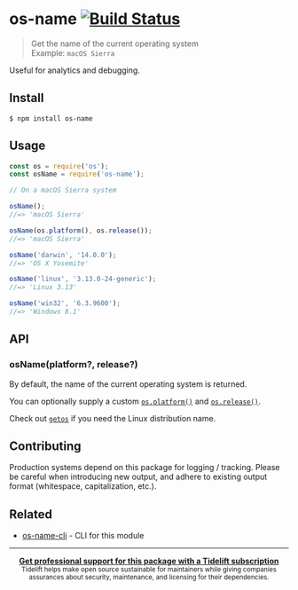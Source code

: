 # os-name [![Build Status](https://travis-ci.org/sindresorhus/os-name.svg?branch=master)](https://travis-ci.org/sindresorhus/os-name)

> Get the name of the current operating system<br>
> Example: `macOS Sierra`

Useful for analytics and debugging.


## Install

```
$ npm install os-name
```


## Usage

```js
const os = require('os');
const osName = require('os-name');

// On a macOS Sierra system

osName();
//=> 'macOS Sierra'

osName(os.platform(), os.release());
//=> 'macOS Sierra'

osName('darwin', '14.0.0');
//=> 'OS X Yosemite'

osName('linux', '3.13.0-24-generic');
//=> 'Linux 3.13'

osName('win32', '6.3.9600');
//=> 'Windows 8.1'
```


## API

### osName(platform?, release?)

By default, the name of the current operating system is returned.

You can optionally supply a custom [`os.platform()`](https://nodejs.org/api/os.html#os_os_platform) and [`os.release()`](https://nodejs.org/api/os.html#os_os_release).

Check out [`getos`](https://github.com/wblankenship/getos) if you need the Linux distribution name.


## Contributing

Production systems depend on this package for logging / tracking. Please be careful when introducing new output, and adhere to existing output format (whitespace, capitalization, etc.).


## Related

- [os-name-cli](https://github.com/sindresorhus/os-name-cli) - CLI for this module


---

<div align="center">
	<b>
		<a href="https://tidelift.com/subscription/pkg/npm-os-name?utm_source=npm-os-name&utm_medium=referral&utm_campaign=readme">Get professional support for this package with a Tidelift subscription</a>
	</b>
	<br>
	<sub>
		Tidelift helps make open source sustainable for maintainers while giving companies<br>assurances about security, maintenance, and licensing for their dependencies.
	</sub>
</div>
